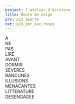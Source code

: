 ```yaml
---
project: l'atelier d'écriture
title: Boule de neige
prv: p13_aparte
nxt: p29_pot_aux_roses
---
```


A  
NE  
PAS  
LIRE  
AVANT  
DORMIR  
SEVERES  
RANCUNES  
ILLUSIONS  
MENACANTES  
LITTERATURE  
DESENGAGEE
